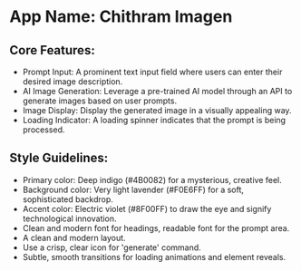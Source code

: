 # **App Name**: Chithram Imagen

## Core Features:

- Prompt Input: A prominent text input field where users can enter their desired image description.
- AI Image Generation: Leverage a pre-trained AI model through an API to generate images based on user prompts.
- Image Display: Display the generated image in a visually appealing way.
- Loading Indicator: A loading spinner indicates that the prompt is being processed.

## Style Guidelines:

- Primary color: Deep indigo (#4B0082) for a mysterious, creative feel.
- Background color: Very light lavender (#F0E6FF) for a soft, sophisticated backdrop.
- Accent color: Electric violet (#8F00FF) to draw the eye and signify technological innovation.
- Clean and modern font for headings, readable font for the prompt area.
- A clean and modern layout.
- Use a crisp, clear icon for 'generate' command.
- Subtle, smooth transitions for loading animations and element reveals.